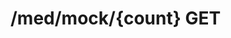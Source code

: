 #  /med/mock/{count} GET

<api-endpoint openapi-path="../../../openApi.json" method="GET" endpoint="/med/mock/{count}"/>
